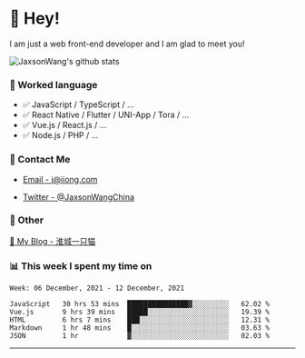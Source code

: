 # 👋 Hey!

I am just a web front-end developer and I am glad to meet you!

![JaxsonWang's github stats](https://github-readme-stats.vercel.app/api?username=JaxsonWang&&show_icons=true&&title_color=1abc9c&&icon_color=1abc9c)


### 📝 Worked language

- ✅ JavaScript / TypeScript / ...
- ✅ React Native / Flutter / UNI-App / Tora / ...
- ✅ Vue.js / React.js / ...
- ✅ Node.js / PHP / ...

### 📮 Contact Me

- [Email - i@iiong.com](mailto:i@iiong.com)

- [Twitter - @JaxsonWangChina](https://twitter.com/JaxsonWangChina)

### 🤪 Other

[📌 My Blog - 淮城一只猫](https://iiong.com)

### 📊 This week I spent my time on

<!--START_SECTION:waka-->
```text
Week: 06 December, 2021 - 12 December, 2021

JavaScript   30 hrs 53 mins  ███████████████▓░░░░░░░░░   62.02 % 
Vue.js       9 hrs 39 mins   █████░░░░░░░░░░░░░░░░░░░░   19.39 % 
HTML         6 hrs 7 mins    ███░░░░░░░░░░░░░░░░░░░░░░   12.31 % 
Markdown     1 hr 48 mins    █░░░░░░░░░░░░░░░░░░░░░░░░   03.63 % 
JSON         1 hr            ▓░░░░░░░░░░░░░░░░░░░░░░░░   02.03 % 
```
<!--END_SECTION:waka-->

---
